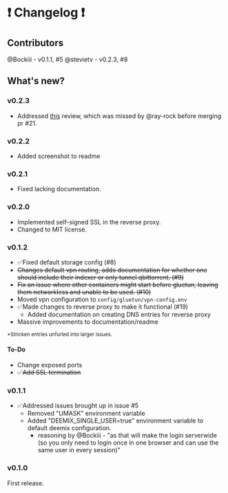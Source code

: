 # ❗ Changelog ❗

## Contributors
@Bockiii - v0.1.1, #5
@stevietv - v0.2.3, #8

## What's new?
### v0.2.3
- Addressed [this](https://github.com/ray-rock/containarr/pull/21#pullrequestreview-922297868) review, which was missed by @ray-rock before merging pr #21.

### v0.2.2
- Added screenshot to readme

### v0.2.1
- Fixed lacking documentation.

### v0.2.0
- Implemented self-signed SSL in the reverse proxy.
- Changed to MIT license.



### v0.1.2

- ✅Fixed default storage config (#8)
- ~~Changes default vpn routing, adds documentation for whether one should include their indexer or only tunnel qbittorrent. (#9)~~
- ~~Fix an issue where other containers might start before gluetun, leaving them networkless and unable to be used. (#10)~~
- Moved vpn configuration to ```config/gluetun/vpn-config.env```
- ✅Made changes to reverse proxy to make it functional (#19)
    - Added documentation on creating DNS entries for reverse proxy
- Massive improvements to documentation/readme

<sup>*Stricken entries unfurled into larger issues.</sup>


#### To-Do
- Change exposed ports
- ✅~~Add SSL termination~~



### v0.1.1
- ✅Addressed issues brought up in issue #5
  - Removed "UMASK" environment variable
  - Added "DEEMIX_SINGLE_USER=true" environment variable to default deemix configuration.
    - reasoning by @Bockiii - "as that will make the login serverwide (so you only need to login once in one browser and can use the same user in every session)"


### v0.1.0
First release.
